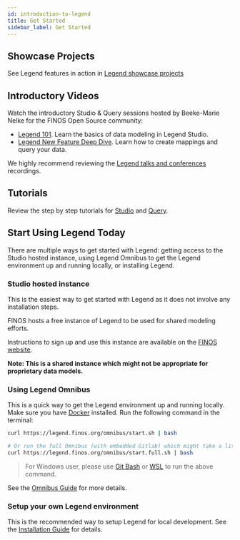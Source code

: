 ```yaml
---
id: introduction-to-legend
title: Get Started
sidebar_label: Get Started
---
```


## Showcase Projects

See Legend features in action in [Legend showcase projects](../showcases/showcase-projects.md)

## Introductory Videos

Watch the introductory Studio & Query sessions hosted by Beeke-Marie Nelke for the FINOS Open Source community:

- [Legend 101](https://www.youtube.com/watch?v=Mruhx5hnLzQ). Learn the basics of data modeling in Legend Studio.
- [Legend New Feature Deep Dive](https://www.youtube.com/watch?v=7lJoik3r38k). Learn how to create mappings and query your data.

We highly recommend reviewing the [Legend talks and conferences](../community/legend-media.md) recordings.

## Tutorials

Review the step by step tutorials for [Studio](../tutorials/studio-workspace) and [Query](../tutorials/query-builder.md).

## Start Using Legend Today

There are multiple ways to get started with Legend: getting access to the Studio hosted instance, using Legend Omnibus to get the Legend environment up and running locally, or installing Legend.

### Studio hosted instance

This is the easiest way to get started with Legend as it does not involve any installation steps.

FINOS hosts a free instance of Legend to be used for shared modeling efforts.

Instructions to sign up and use this instance are available on the [FINOS website](https://www.finos.org/legend).

**Note: This is a shared instance which might not be appropriate for proprietary data models.**

### Using Legend Omnibus

This is a quick way to get the Legend environment up and running locally. Make sure you have [Docker](https://docs.docker.com/engine/install/) installed. Run the following command in the terminal:

```sh
curl https://legend.finos.org/omnibus/start.sh | bash

# Or run the full Omnibus (with embedded Gitlab) which might take a little longer to start up
curl https://legend.finos.org/omnibus/start.full.sh | bash
```

> For Windows user, please use [Git Bash](https://git-scm.com/downloads) or [WSL](https://docs.docker.com/desktop/wsl/) to run the above command.

See the [Omnibus Guide](https://github.com/finos/legend/tree/master/installers/omnibus) for more details.

### Setup your own Legend environment

This is the recommended way to setup Legend for local development. See the [Installation Guide](../getting-started/installation-guide.md) for details.
